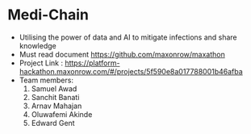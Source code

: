 # Medi-Chain
- Utilising the power of data and AI to mitigate infections and share knowledge
- Must read document https://github.com/maxonrow/maxathon
- Project Link : https://platform-hackathon.maxonrow.com/#/projects/5f590e8a017788001b46afba
- Team members:
  1. Samuel Awad
  2. Sanchit Banati
  3. Arnav Mahajan
  4. Oluwafemi Akinde
  5. Edward Gent

